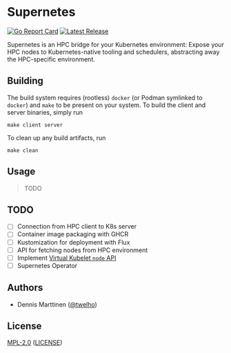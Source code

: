 # Supernetes

[![Go Report Card](https://goreportcard.com/badge/github.com/supernetes/supernetes)](https://goreportcard.com/report/github.com/supernetes/supernetes)
[![Latest Release](https://img.shields.io/github/v/release/supernetes/supernetes?sort=semver)](https://github.com/supernetes/supernetes/releases)

Supernetes is an HPC bridge for your Kubernetes environment: Expose your HPC nodes to Kubernetes-native tooling and schedulers, abstracting away the HPC-specific environment.

## Building

The build system requires (rootless) `docker` (or Podman symlinked to `docker`) and `make` to be present on your system. To build the client and server binaries, simply run

```shell
make client server
```

To clean up any build artifacts, run

```shell
make clean
```

## Usage

> TODO

## TODO

- [ ] Connection from HPC client to K8s server
- [ ] Container image packaging with GHCR
- [ ] Kustomization for deployment with Flux
- [ ] API for fetching nodes from HPC environment
- [ ] Implement [Virtual Kubelet `node` API](https://pkg.go.dev/github.com/virtual-kubelet/virtual-kubelet/node)
- [ ] Supernetes Operator

## Authors

- Dennis Marttinen ([@twelho](https://github.com/twelho))

## License

[MPL-2.0](https://spdx.org/licenses/MPL-2.0.html) ([LICENSE](LICENSE))
